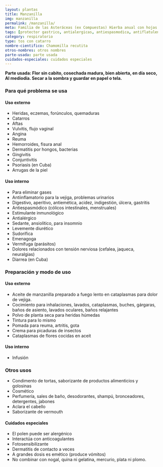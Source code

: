 ```yaml
---
layout: plantas
title: Manzanilla
img: manzanilla
permalink: /manzanilla/
meta: Familia de las Asteráceas (ex Compuestas) Hierba anual con hojas finamente divididas, flores del margen blancas liguladas y centrales amarillas huecas, muy perfumadas. Considerada “cálida”. Originaria de Europa.
tags: [protector gastrico, antialergicas, antiespasmodica, antiflatulentas, antiinflamatorias, protectores gastricos]
category: respiratorio
type: tos con catarro
nombre-cientifico: Chamomilla recutita
otros-nombres: otros nombres
parte-usada: parte usada
cuidados-especiales: cuidados especiales
---
```


<b>Parte usada: Flor sin cabito, cosechada madura, bien abierta, en día seco, Al mediodía. Secar a la sombra y guardar en papel o tela.</b>

<h3>Para qué problema se usa</h3>
<h4>Uso externo</h4>
<ul>
<li>Heridas, eczemas, forúnculos, quemaduras</li>
<li>Catarros</li>
<li>Aftas</li>
<li>Vulvitis, flujo vaginal</li>
<li>Angina</li>
<li>Reuma</li>
<li>Hemorroides, fisura anal</li>
<li>Dermatitis por hongos, bacterias</li>
<li>Gingivitis</li>
<li>Conjuntivitis</li>
<li>Psoriasis (en Cuba)</li>
<li> Arrugas de la piel</li>
</ul>

<h4>Uso interno</h4>
<ul>
<li>Para eliminar gases</li>
<li>Antiinflamatorio para la vejiga, problemas urinarios</li>
<li>Digestivo, aperitivo, antiemética, acidez, indigestión, úlcera, gastritis</li>
<li>Antiespasmódico (cólicos intestinales, menstruales)</li>
<li>Estimulante inmunológico</li>
<li>Antialérgico</li>
<li>Sedante, ansiolítico, para insomnio</li>
<li>Levemente diurético</li>
<li>Sudorífica</li>
<li>Emenagoga</li>
<li>Vermífuga (parásitos)</li>
<li>Dolores relacionados con tensión nerviosa (cefalea, jaqueca, neuralgias)</li>
<li>Diarrea (en Cuba)</li>
</ul>

<h3>Preparación y modo de uso</h3>

<h4>Uso externo</h4>
<ul>
<li>Aceite de manzanilla preparado a fuego lento en cataplasmas para dolor de vejiga.</li>
<li>Cocimiento para inhalaciones, lavados, cataplasmas, buches, gárgaras, baños de asiento, lavados oculares, baños relajantes</li>
<li>Polvo de planta seca para heridas húmedas</li>
<li>Tintura para lo mismo</li>
<li>Pomada para reuma, artritis, gota</li>
<li>Crema para picaduras de insectos</li>
<li>Cataplasmas de flores cocidas en aceit</li>
</ul>

<h4>Uso interno</h4>
<ul>
	<li>Infusión</li>
</ul>


<h3>Otros usos</h3>
<ul>
<li>Condimento de tortas, saborizante de productos alimenticios y golosinas</li>
<li>Cosmético</li>
<li>Perfumería, sales de baño, desodorantes, shampú, bronceadores, detergentes, jabones</li>
<li>Aclara el cabello</li>
<li>Saborizante de vermouth</li>
</ul>

<h4>Cuidados especiales</h4>
<ul>
<li>El polen puede ser alergénico</li>
<li>Interactúa con anticoagulantes</li>
<li>Fotosensibilizante</li>
<li>Dermatitis de contacto a veces</li>
<li>A grandes dosis es emético (produce vómitos)</li>
<li>No combinar con nogal, quina ni gelatina, mercurio, plata ni plomo.</li>
</ul>